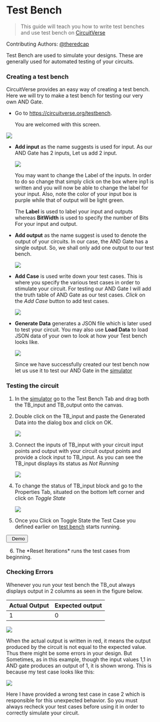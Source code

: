 # Test Bench

> This guide will teach you how to write test benches and use test bench on [CircuitVerse](https://circuitverse.com/simulator)

Contributing Authors: [@theredcap](https://github.com/theredcap)

Test Bench are used to simulate your designs. These are generally used for automated testing of your circuits. 

### Creating a test bench

CircuitVerse provides an easy way of creating a test bench. Here we will try to make a test bench for testing our very own AND Gate.

* Go to <https://circuitverse.org/testbench>.

  You are welcomed with this screen.

![](images\testbench\welcome.png)

* **Add input** as the name suggests is used for input. As our AND Gate has 2 inputs, Let us add 2 input.

  ![](images\testbench\input.png)

  You may want to change the Label of the inputs. In order to do so change that simply click on the box where inp1 is written and you will now be able to change the label for your input. Also, note the color of your input box is purple while that of output will be light green.

  The **Label** is used to label your input and outputs whereas **BitWidth** is used to specify the number of Bits For your input and output.

* **Add output** as the name suggest is used to denote the output of your circuits. In our case, the AND Gate has a single output. So, we shall only add one output to our test bench.

  ![](images\testbench\output.png)

* **Add Case** is used write down your test cases. This is where you specify the various test cases in order to stimulate your circuit. For testing our AND Gate I will add the truth table of AND Gate as our test cases. *Click* on the *Add Case* button to add test cases.

  ![](images\testbench\test_cases.png)

* **Generate Data** generates a JSON file which is later used to test your circuit. You may also use **Load Data** to load JSON data of your own to look at how your Test bench looks like.

  ![](images\testbench\Test_JSON.png)

  Since we have successfully created our test bench now let us use it to test our AND Gate in the [simulator](https://circuitverse.org/simulator)

  

### Testing the circuit

1. In the [simulator](https://circuitverse.org/simulator) go to the Test Bench Tab and drag both the TB_input and TB_output onto the canvas.

2. Double click on the TB_input and paste the Generated Data into the dialog box and click on OK.

   ![](images\testbench\enter_JSON.png)

3. Connect the inputs of TB_input with your circuit input points and output with your circuit output points and provide a clock input to TB_input. As you can see the TB_input displays its status as *Not Running*

   ![](images\testbench\test_circuit.png)

4. To change the status of TB_input block and go to the Properties Tab, situated on the bottom left corner and click on *Toggle State*

   ![](images\testbench\toggle_state.png)

5. Once you Click on Toggle State the Test Case you defined earlier on [test bench](https://circuitverse.org/testbench) starts running.


  <button data-modal-target="#modal">
  &nbsp;&nbsp;Demo
  </button>
    <div class="modal" id="modal">
      <div class="modal-header">
        <div class="title">Test Bench</div>
        <button data-close-button class="close-button">&times;</button>
      </div>
      <div class="modal-body">
        <video id="video" style="width:100%; height: 560px; position: center;" controls>
      <source src="video/test_bench.mp4 " type="video/mp4">
    </video> 
    </div>
    </div>
    <div id="overlay"></div>    


<script>
var openModalButtons = document.querySelectorAll('[data-modal-target]')
var closeModalButtons = document.querySelectorAll('[data-close-button]')
var overlay = document.getElementById('overlay')
console.log(document.getElementsByTagName("STYLE"))
function myFunction(x) {
if (x.matches) { // If media query matches
document.getElementById("video").style.height = "300px";
document.getElementById("modal").style.left = "50%";
document.getElementById("modal").style.height = "55%";
} else {
document.getElementById("video").style.height = "560px";
document.getElementById("modal").style.left = "56.5%";
document.getElementById("modal").style.height = "80%"; 
}
}

var x = window.matchMedia("(max-width: 768px)")
myFunction(x) // Call listener function at run time
x.addListener(myFunction) // Attach listener function on state changes

openModalButtons.forEach(button => {
button.addEventListener('click', () => {
var modal = document.querySelector(button.dataset.modalTarget)
openModal(modal)
})
})

overlay.addEventListener('click', () => {
var modals = document.querySelectorAll('.modal.active')
modals.forEach(modal => {
closeModal(modal)
})
})

closeModalButtons.forEach(button => {
button.addEventListener('click', () => {
var modal = button.closest('.modal')
closeModal(modal)
})
})

function openModal(modal) {
if (modal == null) return
modal.classList.add('active')
overlay.classList.add('active')
}

function closeModal(modal) {
if (modal == null) return
modal.classList.remove('active')
overlay.classList.remove('active')
}  

var openModalButtons = document.querySelectorAll('[data-modal-target]')
var closeModalButtons = document.querySelectorAll('[data-close-button]')
var overlay = document.getElementById('overlay')

openModalButtons.forEach(button => {
button.addEventListener('click', () => {
var modal = document.querySelector(button.dataset.modalTarget)
openModal(modal)
})
})

overlay.addEventListener('click', () => {
var modals = document.querySelectorAll('.modal.active')
modals.forEach(modal => {
closeModal(modal)
})
})

closeModalButtons.forEach(button => {
button.addEventListener('click', () => {
var modal = button.closest('.modal')
closeModal(modal)
})
})

function openModal(modal) {
if (modal == null) return
modal.classList.add('active')
overlay.classList.add('active')
}

function closeModal(modal) {
if (modal == null) return
modal.classList.remove('active')
overlay.classList.remove('active')
}
</script>


<style>
*, *::after, *::before {
box-sizing: border-box;
}

.modal {
position: fixed;
top: 50%;
left: 50%;
transform: translate(-50%, -50%) scale(0);
transition: 200ms ease-in-out;
border: 1px solid black;
border-radius: 10px;
z-index: 10;
background-color: white;
width: 500px;
max-width: 80%;
}

.modal.active {
transform: translate(-50%, -50%) scale(1);
width:70%;
height:55%;
}

.modal-header {
padding: 10px 15px;
display: flex;
justify-content: space-between;
align-items: center;
border-bottom: 1px solid black;
}

.modal-header .title {
font-size: 1.25rem;
font-weight: bold;
}

.modal-header .close-button {
cursor: pointer;
border: none;
outline: none;
background: none;
font-size: 1.25rem;
font-weight: bold;
}

.modal-body {
padding: 10px 15px;
}

#overlay {
position: fixed;
opacity: 0;
transition: 200ms ease-in-out;
top: 0;
left: 0;
right: 0;
bottom: 0;
background-color: rgba(0, 0, 0, .5);
pointer-events: none;
}

#overlay.active {
opacity: 1;
pointer-events: all;
}

</style>

<p style="text-indent: 10px;">6. The *Reset Iterations* runs the test cases from beginning.</p>

### Checking Errors

Whenever you run your test bench the TB_out always displays output in 2 columns as seen in the figure below.

| Actual Output | Expected output |
| ------------- | --------------- |
| 1             | 0               |

![](images\testbench\TB_out.png)

When the actual output is written in red, it means the output produced by the circuit is not equal to the expected value. Thus there might be some errors in your design. But Sometimes, as in this example, though the input values 1,1 in AND gate produces an output of 1, it is shown wrong. This is because my test case looks like this: 

![](images\testbench\wrong_test_case.png)

Here I have provided a wrong test case in case 2 which is responsible for this unexpected behavior. So you must always recheck your test cases before using it in order to correctly simulate your circuit.
